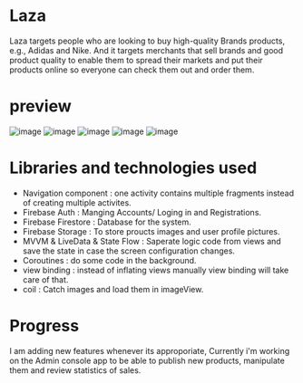 # Laza
Laza targets people who are looking to buy high-quality Brands products, e.g., Adidas and Nike. And it targets merchants that sell brands and good product quality to enable them to spread their markets and put their products online so everyone can check them out and order them.

# preview
![image](https://github.com/MhmdIbrahim1/StoreIn/assets/107378571/98f408ea-e629-45d1-b199-e70ad68c6539)
![image](https://github.com/MhmdIbrahim1/StoreIn/assets/107378571/fd1158a6-5f2d-4afa-ba12-64ede372ac66)
![image](https://github.com/MhmdIbrahim1/StoreIn/assets/107378571/6eb50162-27ff-4e27-a547-340f0ae217c8)
![image](https://github.com/MhmdIbrahim1/StoreIn/assets/107378571/27565e18-e79f-438c-ad89-c4e0bc2f09f4)
![image](https://github.com/MhmdIbrahim1/StoreIn/assets/107378571/ffd54097-bbe5-47fd-827c-dacbba13fe18)

# Libraries and technologies used
- Navigation component : one activity contains multiple fragments instead of creating multiple activites.
- Firebase Auth : Manging Accounts/ Loging in and Registrations.
- Firebase Firestore : Database for the system.
- Firebase Storage : To store proucts images and user profile pictures.
- MVVM & LiveData & State Flow : Saperate logic code from views and save the state in case the screen configuration changes.
- Coroutines : do some code in the background.
- view binding : instead of inflating views manually view binding will take care of that.
- coil : Catch images and load them in imageView.

# Progress
I am adding new features whenever its approporiate, Currently i'm working on the Admin console app to be able to publish new products, manipulate them and review statistics of sales.
